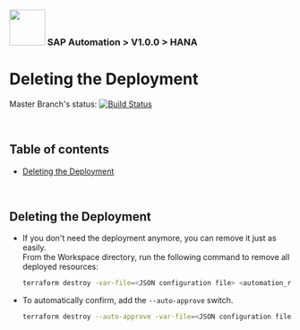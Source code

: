 ### <img src="../../documentation/assets/UnicornSAPBlack256x256.png" width="64px"> SAP Automation > V1.0.0 > HANA <!-- omit in toc -->
# Deleting the Deployment <!-- omit in toc -->

Master Branch's status: [![Build Status](https://dev.azure.com/azuresaphana/Azure-SAP-HANA/_apis/build/status/Azure.sap-hana?branchName=master&api-version=5.1-preview.1)](https://dev.azure.com/azuresaphana/Azure-SAP-HANA/_build/latest?definitionId=6&branchName=master)

<br/>

## Table of contents <!-- omit in toc -->

- [Deleting the Deployment](#deleting-the-deployment)

<br/>

## Deleting the Deployment

- If you don't need the deployment anymore, you can remove it just as easily.
  <br/>From the Workspace directory, run the following command to remove all deployed resources:

  ```bash
  terraform destroy -var-file=<JSON configuration file> <automation_root>/sap-hana/deploy/terraform
  ```

- To automatically confirm, add the `--auto-approve` switch.

  ```bash
  terraform destroy --auto-approve -var-file=<JSON configuration file> <automation_root>/sap-hana/deploy/terraform
  ```
